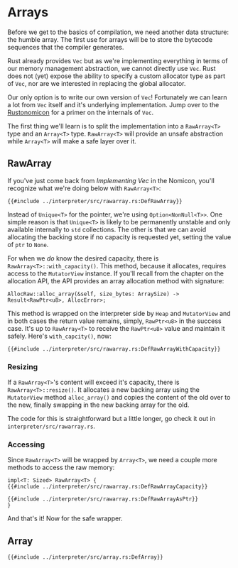 # Arrays

Before we get to the basics of compilation, we need another data structure:
the humble array. The first use for arrays will be to store the bytecode
sequences that the compiler generates.

Rust already provides `Vec` but as we're implementing everything in terms of our
memory management abstraction, we cannot directly use `Vec`. Rust does not
(yet) expose the ability to specify a custom allocator type as part of `Vec`,
nor are we interested in replacing the global allocator.

Our only option is to write our own version of `Vec`! Fortunately we can
learn a lot from `Vec` itself and it's underlying implementation. Jump over to
the [Rustonomicon][1] for a primer on the internals of `Vec`.

The first thing we'll learn is to split the implementation into a `RawArray<T>`
type and an `Array<T>` type. `RawArray<T>` will provide an unsafe abstraction
while `Array<T>` will make a safe layer over it.


## RawArray

If you've just come back from _Implementing Vec_ in the Nomicon, you'll
recognize what we're doing below with `RawArray<T>`:

```rust,ignore
{{#include ../interpreter/src/rawarray.rs:DefRawArray}}
```

Instead of `Unique<T>` for the pointer, we're using `Option<NonNull<T>>`.
One simple reason is that `Unique<T>` is likely to be permanently unstable and
only available internally to `std` collections. The other is that we can
avoid allocating the backing store if no capacity is requested yet, setting
the value of `ptr` to `None`.

For when we _do_ know the desired capacity, there is
`RawArray<T>::with_capacity()`. This method, because it allocates, requires
access to the `MutatorView` instance. If you'll recall from the chapter on
the allocation API, the API provides an array allocation method with
signature:

```rust,ignore
AllocRaw::alloc_array(&self, size_bytes: ArraySize) -> Result<RawPtr<u8>, AllocError>;
```

This method is wrapped on the interpreter side by `Heap` and `MutatorView` and
in both cases the return value remains, simply, `RawPtr<u8>` in the success
case. It's up to `RawArray<T>` to receive the `RawPtr<u8>` value and maintain
it safely. Here's `with_capcity()`, now:

```rust,ignore
{{#include ../interpreter/src/rawarray.rs:DefRawArrayWithCapacity}}
```

### Resizing

If a `RawArray<T>`'s content will exceed it's capacity, there is
`RawArray<T>::resize()`. It allocates a new backing array using the
`MutatorView` method `alloc_array()` and copies the content of the old
over to the new, finally swapping in the new backing array for the old.

The code for this is straightforward but a little longer, go check it out
in `interpreter/src/rawarray.rs`.

### Accessing

Since `RawArray<T>` will be wrapped by `Array<T>`, we need a couple more
methods to access the raw memory:

```rust,ignore
impl<T: Sized> RawArray<T> {
{{#include ../interpreter/src/rawarray.rs:DefRawArrayCapacity}}

{{#include ../interpreter/src/rawarray.rs:DefRawArrayAsPtr}}
}
```

And that's it! Now for the safe wrapper.


## Array

```rust,ignore
{{#include ../interpreter/src/array.rs:DefArray}}
```


[1]: https://doc.rust-lang.org/nomicon/vec.html

